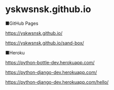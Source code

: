 # yskwsnsk.github.io


■GitHub Pages

https://yskwsnsk.github.io/

https://yskwsnsk.github.io/sand-box/


■Heroku

https://python-bottle-dev.herokuapp.com/

https://python-django-dev.herokuapp.com/

https://python-django-dev.herokuapp.com/hello/

